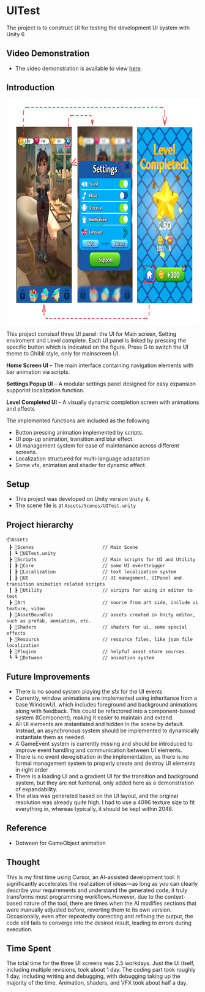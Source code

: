 # UITest
The project is to construct UI for testing the development UI system with Unity 6
## Video Demonstration
* The video demonstration is available to view [here](https://youtube.com/shorts/Czn1FipqSxI).
## Introduction
<p align="center">
    <img src="pics/flow.png" height="586" width="812">
</p>

This project consisof three UI panel: the UI for Main screen, Setting enviroment and Level complete. Each UI panel is linked by pressing the specific button which is indicated on the figure. Press G to switch the UI theme to Ghibli style, only for mainscreen UI.

**Home Screen UI** – The main interface containing navigation elements with bar animation via scripts.

**Settings Popup UI** – A modular settings panel designed for easy expansion supporint localization function.

**Level Completed UI** – A visually dynamic completion screen with animations and effects

The implemented functions are included as the following
* Button pressing animation implemented by scripts.
* UI pop-up animation, transition and blur effect.
* UI management system for ease of maintenance across different screens.
* Localization structured for multi-language adaptation 
* Some vfx, animation and shader for dynamic effect.


## Setup
* This project was developed on Unity version `Unity 6`.
* The scene file is at `Assets/Scenes/UITest.unity`

## Project hierarchy
```commandline
📦Assets
 ┣ 📂Scenes                         // Main Scene
 ┃ ┗ 📜UITest.unity                   
 ┣ 📂Scripts                        // Main scripts for UI and Utility
 ┃ ┣ 📂Core                         // some UI eventtrigger
 ┃ ┣ 📂Localization                 // text localization system
 ┃ ┣ 📂UI                           // UI management, UIPanel and transition animation related scripts
 ┃ ┣ 📂Utility                      // scripts for using in editor to test 
 ┣ 📂Art                            // source from art side, include ui texture, video
 ┣ 📂AssetBoundles                  // assets created in Unity editor, such as prefab, anmiation, etc.
 ┣ 📂Shaders                        // shaders for ui, some special effects
 ┣ 📂Resource                       // resource files, like json file localization
 ┣ 📂Plugins                        // helpfuf asset store sources.
 ┗ ┗ 📂Dotween                      // animation system
 ```

## Future Improvements
* There is no sound system playing the sfx for the UI events
* Currently, window animations are implemented using inheritance from a base WindowUI, which includes foreground and background animations along with feedback. This could be refactored into a component-based system (IComponent), making it easier to maintain and extend.
* All UI elements are instantiated and hidden in the scene by default. Instead, an asynchronous system should be implemented to dynamically instantiate them as needed.
* A GameEvent system is currently missing and should be introduced to improve event handling and communication between UI elements.
* There is no event deregistration in the implementation, as there is no formal management system to properly create and destroy UI elements in right order
* There is a loading UI and a gradient UI for the transition and background system, but they are not funtional, only added here as a demonstration of expandability.
* The atlas was generated based on the UI layout, and the original resolution was already quite high. I had to use a 4096 texture size to fit everything in, whereas typically, it should be kept within 2048.

## Reference
* Dotween for GameObject animation

## Thought
This is my first time using Cursor, an AI-assisted development tool. It significantly accelerates the realization of ideas—as long as you can clearly describe your requirements and understand the generated code, it truly transforms most programming workflows.However, due to the context-based nature of the tool, there are times when the AI modifies sections that were manually adjusted before, reverting them to its own version. Occasionally, even after repeatedly correcting and refining the output, the code still fails to converge into the desired result, leading to errors during execution.



## Time Spent
The total time for the three UI screens was 2.5 workdays. Just the UI itself, including multiple revisions, took about 1 day. The coding part took roughly 1 day, including writing and debugging, with debugging taking up the majority of the time. Animation, shaders, and VFX took about half a day.
